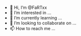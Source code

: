 - 👋 Hi, I’m @FaRTxx
- 👀 I’m interested in ...
- 🌱 I’m currently learning ...
- 💞️ I’m looking to collaborate on ...
- 📫 How to reach me ...

<!---
FaRTxx/FaRTxx is a ✨ special ✨ repository because its `README.md` (this file) appears on your GitHub profile.
You can click the Preview link to take a look at your changes.
--->
